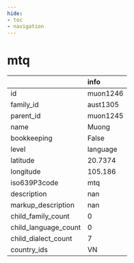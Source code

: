 ```yaml
---
hide:
- toc
- navigation
---
```

# mtq
|                      | info     |
|:---------------------|:---------|
| id                   | muon1246 |
| family_id            | aust1305 |
| parent_id            | muon1245 |
| name                 | Muong    |
| bookkeeping          | False    |
| level                | language |
| latitude             | 20.7374  |
| longitude            | 105.186  |
| iso639P3code         | mtq      |
| description          | nan      |
| markup_description   | nan      |
| child_family_count   | 0        |
| child_language_count | 0        |
| child_dialect_count  | 7        |
| country_ids          | VN       |